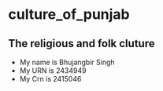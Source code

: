 # culture_of_punjab

## The religious and folk cluture


* My name is  Bhujangbir Singh
* My URN is 2434949
* My Crn is 2415046
